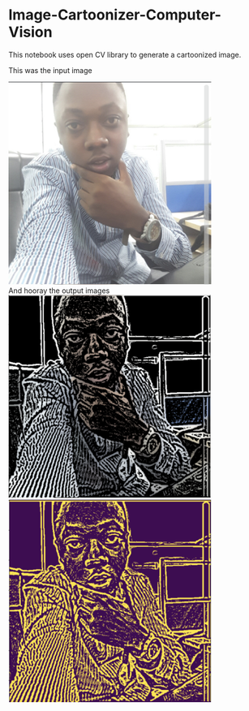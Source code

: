 # Image-Cartoonizer-Computer-Vision

This notebook uses open CV library to generate a cartoonized image.

This was the input image<br>

<img src="https://github.com/Free-tek/Image-Cartoonizer-Computer-Vision/blob/master/Screenshot%202019-10-09%20at%209.32.57%20am.png" alt="input" width="400" height="400">
<br>
And hooray the output images<br>

<img src="https://github.com/Free-tek/Image-Cartoonizer-Computer-Vision/blob/master/Screenshot%202019-10-09%20at%2010.38.08%20am.png" alt="output1" width="400" height="400">
<br>

<img src="https://github.com/Free-tek/Image-Cartoonizer-Computer-Vision/blob/master/Screenshot%202019-10-09%20at%2010.52.36%20am.png" alt="output2" width="400" height="400">

